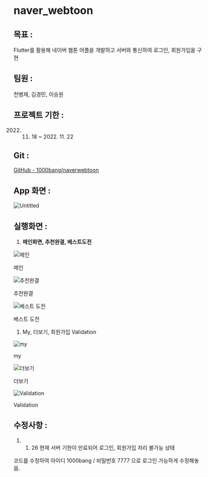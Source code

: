 # naver_webtoon

## 목표 :

Flutter를 활용해 네이버 웹툰 어플을 개발하고 서버와 통신하여 로그인, 회원가입을 구현

## 팀원 :

천병재, 김경민, 이승원 

## 프로젝트 기한 :
2022. 11. 18 ~ 2022. 11. 22


## Git :

[GitHub - 1000bang/naverwebtoon](https://github.com/1000bang/naverwebtoon)

## App 화면 :

![Untitled](https://s3-us-west-2.amazonaws.com/secure.notion-static.com/12bde219-4bb2-4542-b98a-9727616d676d/Untitled.png)

## 실행화면 :

1. **메인화면, 추천완결, 베스트도전** 

![메인](https://s3-us-west-2.amazonaws.com/secure.notion-static.com/b33090de-cc3b-4e7b-9e79-1a09801aedb2/%E1%84%86%E1%85%A6%E1%84%8B%E1%85%B5%E1%86%AB2.gif)

메인

![추천완결](https://s3-us-west-2.amazonaws.com/secure.notion-static.com/f55711d8-16ac-4290-a1ab-555b29628af1/%E1%84%8E%E1%85%AE%E1%84%8E%E1%85%A5%E1%86%AB%E1%84%8B%E1%85%AA%E1%86%AB%E1%84%80%E1%85%A7%E1%86%AF2.gif)

추천완결

![베스트 도전](https://s3-us-west-2.amazonaws.com/secure.notion-static.com/98324a21-bb63-4243-8317-5992425ce9aa/%E1%84%87%E1%85%A6%E1%84%83%E1%85%A9%E1%86%A8.gif)

베스트 도전

1. My, 더보기, 회원가입 Validation

![my](https://s3-us-west-2.amazonaws.com/secure.notion-static.com/14dbd657-ad5d-4101-b37b-21c761acd672/%E1%84%86%E1%85%A1%E1%84%8B%E1%85%B5.gif)

my

![더보기](https://s3-us-west-2.amazonaws.com/secure.notion-static.com/0d689b8b-fbd7-4dec-b816-138fe1528f61/%E1%84%83%E1%85%A5%E1%84%87%E1%85%A9%E1%84%80%E1%85%B52.gif)

더보기

![Validation](https://s3-us-west-2.amazonaws.com/secure.notion-static.com/a8b1c3be-8d85-4d5b-9c66-ef35903c20cb/%E1%84%87%E1%85%A6%E1%86%AF%E1%84%85%E1%85%B5.gif)

Validation

## 수정사항 :

1. 01. 26 현재 서버 기한이 만료되어 로그인, 회원가입 처리 불가능 상태 

코드를 수정하여 아이디 1000bang / 비밀번호 7777 으로 로그인 가능하게 수정해놓음.